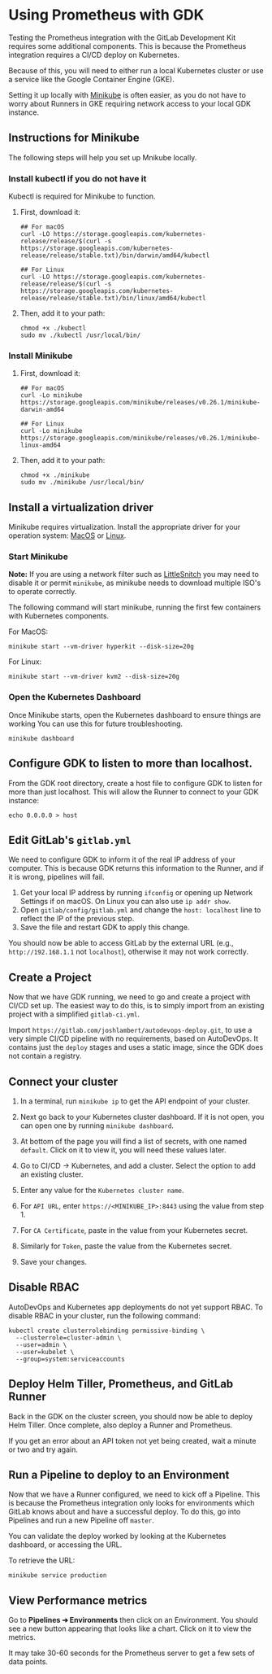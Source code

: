 # Using Prometheus with GDK

Testing the Prometheus integration with the GitLab Development Kit requires some
additional components. This is because the Prometheus integration requires a
CI/CD deploy on Kubernetes.

Because of this, you will need to either run a local Kubernetes cluster or use
a service like the Google Container Engine (GKE).

Setting it up locally with [Minikube](https://github.com/kubernetes/minikube)
is often easier, as you do not have to worry about Runners in GKE requiring
network access to your local GDK instance.

## Instructions for Minikube

The following steps will help you set up Mnikube locally.

### Install kubectl if you do not have it

Kubectl is required for Minikube to function.

1. First, download it:

    ```
    ## For macOS
    curl -LO https://storage.googleapis.com/kubernetes-release/release/$(curl -s https://storage.googleapis.com/kubernetes-release/release/stable.txt)/bin/darwin/amd64/kubectl

    ## For Linux
    curl -LO https://storage.googleapis.com/kubernetes-release/release/$(curl -s https://storage.googleapis.com/kubernetes-release/release/stable.txt)/bin/linux/amd64/kubectl
    ```

1. Then, add it to your path:

    ```
    chmod +x ./kubectl
    sudo mv ./kubectl /usr/local/bin/
    ```

### Install Minikube

1. First, download it:

    ```
    ## For macOS
    curl -Lo minikube https://storage.googleapis.com/minikube/releases/v0.26.1/minikube-darwin-amd64

    ## For Linux
    curl -Lo minikube https://storage.googleapis.com/minikube/releases/v0.26.1/minikube-linux-amd64
    ```

1. Then, add it to your path:

    ```
    chmod +x ./minikube
    sudo mv ./minikube /usr/local/bin/
    ```

## Install a virtualization driver


Minikube requires virtualization. Install the appropriate driver for your operation system: [MacOS](https://github.com/kubernetes/minikube/blob/master/docs/drivers.md#hyperkit-driver) or [Linux](https://github.com/kubernetes/minikube/blob/master/docs/drivers.md#kvm2-driver).

### Start Minikube

**Note:** If you are using a network filter such as [LittleSnitch](https://www.obdev.at/products/littlesnitch/index.html) you may need to disable it or permit `minikube`,
as minikube needs to download multiple ISO's to operate correctly.

The following command will start minikube, running the first few containers
with Kubernetes components.

For MacOS:

```
minikube start --vm-driver hyperkit --disk-size=20g 
```

For Linux:

```
minikube start --vm-driver kvm2 --disk-size=20g 
```

### Open the Kubernetes Dashboard

Once Minikube starts, open the Kubernetes dashboard to ensure things are working
You can use this for future troubleshooting.

```
minikube dashboard
```

## Configure GDK to listen to more than localhost.

From the GDK root directory, create a host file to configure GDK to listen for
more than just localhost. This will allow the Runner to connect to your GDK instance:

```
echo 0.0.0.0 > host
```

## Edit GitLab's `gitlab.yml`

We need to configure GDK to inform it of the real IP address of your computer.
This is because GDK returns this information to the Runner, and if it is wrong,
pipelines will fail.

1. Get your local IP address by running `ifconfig` or opening up Network Settings
   if on macOS. On Linux you can also use `ip addr show`.
1. Open `gitlab/config/gitlab.yml` and change the `host: localhost` line to
   reflect the IP of the previous step.
1. Save the file and restart GDK to apply this change.

You should now be able to access GitLab by the external URL
(e.g., `http://192.168.1.1` not `localhost`), otherwise it may not work correctly.

## Create a Project

Now that we have GDK running, we need to go and create a project with CI/CD
set up. The easiest way to do this, is to simply import from an existing project
with a simplified `gitlab-ci.yml`.

Import `https://gitlab.com/joshlambert/autodevops-deploy.git`, to use a very simple
CI/CD pipeline with no requirements, based on AutoDevOps. It contains just the `deploy` stages and uses a static image, since the GDK does not contain a registry.

## Connect your cluster

1. In a terminal, run `minikube ip` to get the API endpoint of your cluster.

1. Next go back to your Kubernetes cluster dashboard. If it is not open, you can open one by running `minikube dashboard`.

1. At bottom of the page you will find a list of secrets, with one named `default`. Click on it to view it, you will need these values later.

1. Go to CI/CD -> Kubernetes, and add a cluster. Select the option to add an existing cluster.

1. Enter any value for the `Kubernetes cluster name`.

1. For `API URL`, enter `https://<MINIKUBE_IP>:8443` using the value from step 1.

1. For `CA Certificate`, paste in the value from your Kubernetes secret.

1. Similarly for `Token`, paste the value from the Kubernetes secret.

1. Save your changes.

## Disable RBAC

AutoDevOps and Kubernetes app deployments do not yet support RBAC. To disable RBAC in your cluster, run the following command:

```
kubectl create clusterrolebinding permissive-binding \
  --clusterrole=cluster-admin \
  --user=admin \
  --user=kubelet \
  --group=system:serviceaccounts
```

## Deploy Helm Tiller, Prometheus, and GitLab Runner

Back in the GDK on the cluster screen, you should now be able to deploy Helm Tiller. Once complete, also deploy a Runner and Prometheus. 

If you get an error about an API token not yet being created, wait a minute or two and try again.

## Run a Pipeline to deploy to an Environment

Now that we have a Runner configured, we need to kick off a Pipeline. This is
because the Prometheus integration only looks for environments which GitLab
knows about and have a successful deploy. To do this, go into Pipelines and run
a new Pipeline off `master`.

You can validate the deploy worked by looking at the Kubernetes dashboard, or
accessing the URL.

To retrieve the URL:

```
minikube service production
```

## View Performance metrics

Go to **Pipelines ➔ Environments** then click on an Environment. You should see
a new button appearing that looks like a chart. Click on it to view the metrics.

It may take 30-60 seconds for the Prometheus server to get a few sets of data points.
